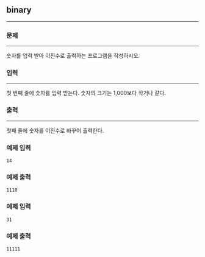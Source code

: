 ## binary
***
### 문제
***
숫자를 입력 받아 이진수로 출력하는 프로그램을 작성하시오.

### 입력
***
첫 번째 줄에 숫자를 입력 받는다. 숫자의 크기는 1,000보다 작거나 같다.

### 출력
***
첫째 줄에 숫자를 이진수로 바꾸어 출력한다.

### 예제 입력
```
14
```
### 예제 출력
```
1110
```

### 예제 입력
```
31
```
### 예제 출력
```
11111
```
